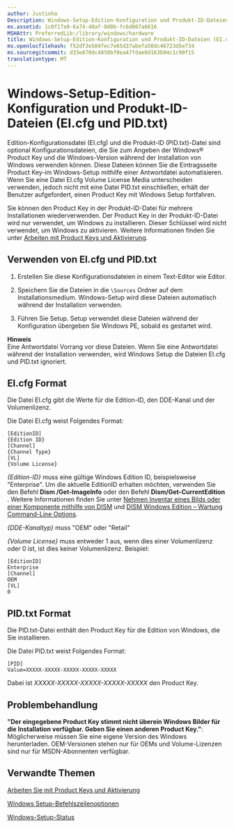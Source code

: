 ```yaml
---
author: Justinha
Description: Windows-Setup-Edition-Konfiguration und Produkt-ID-Dateien (EI.cfg und PID.txt)
ms.assetid: 1c0f17a9-6a74-40af-8d0b-fc6d807a6616
MSHAttr: PreferredLib:/library/windows/hardware
title: Windows-Setup-Edition-Konfiguration und Produkt-ID-Dateien (EI.cfg und PID.txt)
ms.openlocfilehash: f52df3e504fec7e65d37abefa50dc46723d5e734
ms.sourcegitcommit: d33e870dc4850bf0ea47fdae0d163b04c1c90f15
translationtype: MT
---
```

# <a name="windows-setup-edition-configuration-and-product-id-files-eicfg-and-pidtxt"></a>Windows-Setup-Edition-Konfiguration und Produkt-ID-Dateien (EI.cfg und PID.txt)


Edition-Konfigurationsdatei (EI.cfg) und die Produkt-ID (PID.txt)-Datei sind optional Konfigurationsdateien, die Sie zum Angeben der Windows® Product Key und die Windows-Version während der Installation von Windows verwenden können. Diese Dateien können Sie die Eintragsseite Product Key-im Windows-Setup mithilfe einer Antwortdatei automatisieren. Wenn Sie eine Datei EI.cfg Volume License Media unterscheiden verwenden, jedoch nicht mit eine Datei PID.txt einschließen, erhält der Benutzer aufgefordert, einen Product Key mit Windows Setup fortfahren.

Sie können den Product Key in der Produkt-ID-Datei für mehrere Installationen wiederverwenden. Der Product Key in der Produkt-ID-Datei wird nur verwendet, um Windows zu installieren. Dieser Schlüssel wird nicht verwendet, um Windows zu aktivieren. Weitere Informationen finden Sie unter [Arbeiten mit Product Keys und Aktivierung](work-with-product-keys-and-activation-auth-phases.md).

## <a name="span-idusingeicfgandpidtxtspanspan-idusingeicfgandpidtxtspanspan-idusingeicfgandpidtxtspanusing-eicfg-and-pidtxt"></a><span id="Using_EI.cfg_and_PID.txt"></span><span id="using_ei.cfg_and_pid.txt"></span><span id="USING_EI.CFG_AND_PID.TXT"></span>Verwenden von EI.cfg und PID.txt


1.  Erstellen Sie diese Konfigurationsdateien in einem Text-Editor wie Editor.

2.  Speichern Sie die Dateien in die `\Sources` Ordner auf dem Installationsmedium. Windows-Setup wird diese Dateien automatisch während der Installation verwenden.

3.  Führen Sie Setup. Setup verwendet diese Dateien während der Konfiguration übergeben Sie Windows PE, sobald es gestartet wird.

**Hinweis**  
Eine Antwortdatei Vorrang vor diese Dateien. Wenn Sie eine Antwortdatei während der Installation verwenden, wird Windows Setup die Dateien EI.cfg und PID.txt ignoriert.

 

## <a name="span-ideicfgformatspanspan-ideicfgformatspaneicfg-format"></a><span id="ei.cfg_format"></span><span id="EI.CFG_FORMAT"></span>EI.cfg Format


Die Datei EI.cfg gibt die Werte für die Edition-ID, den DDE-Kanal und der Volumenlizenz.

Die Datei EI.cfg weist Folgendes Format:

``` syntax
[EditionID]
{Edition ID}
[Channel]
{Channel Type}
[VL]
{Volume License}
```

*{Edition-ID}* muss eine gültige Windows Edition ID, beispielsweise "Enterprise". Um die aktuelle EditionID erhalten möchten, verwenden Sie den Befehl **Dism /Get-ImageInfo** oder den Befehl **Dism/Get-CurrentEdition** . Weitere Informationen finden Sie unter [Nehmen Inventar eines Bilds oder einer Komponente mithilfe von DISM](take-inventory-of-an-image-or-component-using-dism.md) und [DISM Windows Edition – Wartung Command-Line Options](dism-windows-edition-servicing-command-line-options.md).

*{DDE-Kanaltyp}* muss "OEM" oder "Retail"

*{Volume License}* muss entweder 1 aus, wenn dies einer Volumenlizenz oder 0 ist, ist dies keiner Volumenlizenz. Beispiel:

``` syntax
[EditionID]
Enterprise
[Channel]
OEM
[VL]
0
```

## <a name="span-idpidtxtformatspanspan-idpidtxtformatspanpidtxt-format"></a><span id="pid.txt_format"></span><span id="PID.TXT_FORMAT"></span>PID.txt Format


Die PID.txt-Datei enthält den Product Key für die Edition von Windows, die Sie installieren.

Die Datei PID.txt weist Folgendes Format:

``` syntax
[PID]
Value=XXXXX-XXXXX-XXXXX-XXXXX-XXXXX
```

Dabei ist *XXXXX-XXXXX-XXXXX-XXXXX-XXXXX* den Product Key.

## <a name="span-idtroubleshootingspanspan-idtroubleshootingspanspan-idtroubleshootingspantroubleshooting"></a><span id="Troubleshooting"></span><span id="troubleshooting"></span><span id="TROUBLESHOOTING"></span>Problembehandlung


**"Der eingegebene Product Key stimmt nicht überein Windows Bilder für die Installation verfügbar. Geben Sie einen anderen Product Key."**: Möglicherweise müssen Sie eine eigene Version des Windows herunterladen. OEM-Versionen stehen nur für OEMs und Volume-Lizenzen sind nur für MSDN-Abonnenten verfügbar.

## <a name="span-idrelatedtopicsspanrelated-topics"></a><span id="related_topics"></span>Verwandte Themen


[Arbeiten Sie mit Product Keys und Aktivierung](work-with-product-keys-and-activation-auth-phases.md)

[Windows Setup-Befehlszeilenoptionen](windows-setup-command-line-options.md)

[Windows-Setup-Status](windows-setup-states.md)

 

 






